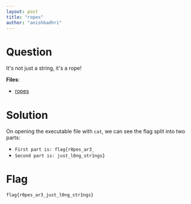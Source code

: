 ```yaml
---
layout: post
title: "ropes"
author: "anishbadhri"
---
```


# Question

It's not just a string, it's a rope!

**Files**:
- [ropes](assets/ropes/ropes)

# Solution

On opening the executable file with `cat`, we can see the flag split into two parts:
- `First part is: flag{r0pes_ar3_` 
- `Second part is: just_l0ng_str1ngs}`

# Flag
```
flag{r0pes_ar3_just_l0ng_str1ngs}
```